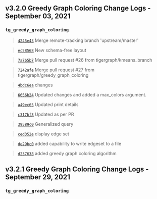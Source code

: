 
## v3.2.0 Greedy Graph Coloring Change Logs - September 03, 2021

### `tg_greedy_graph_coloring`

> [`4245e43`](https://github.com/tigergraph/gsql-graph-algorithms/commit/4245e43a22b913d135841349a2b0754e7ab8968e) Merge remote-tracking branch 'upstream/master'

> [`ec58568`](https://github.com/tigergraph/gsql-graph-algorithms/commit/ec58568cdd7e608bd7af13d6bce2eaf781c9798f) New schema-free layout

> [`7a7b5b7`](https://github.com/tigergraph/gsql-graph-algorithms/commit/7a7b5b7d53003ffd71b28b999ae99af0550d78fd) Merge pull request #26 from tigergraph/kmeans_branch

> [`7242afe`](https://github.com/tigergraph/gsql-graph-algorithms/commit/7242afe895a6e1cbace374f19198240966712292) Merge pull request #27 from tigergraph/greedy_graph_coloring

> [`4bdc6ea`](https://github.com/tigergraph/gsql-graph-algorithms/commit/4bdc6eace0a34730409c67ae4e3168f194337d1b) changes

> [`6656b24`](https://github.com/tigergraph/gsql-graph-algorithms/commit/6656b24eec9258752a69c9077955a8da08855707) Updated changes and added a max_colors argument.

> [`a49ec65`](https://github.com/tigergraph/gsql-graph-algorithms/commit/a49ec6537a4909fea88256e396d876293e5e625d) Updated print details

> [`c317bf3`](https://github.com/tigergraph/gsql-graph-algorithms/commit/c317bf3d75ca1167a244137eb3a038a2ace0337d) Updated as per PR

> [`39589c0`](https://github.com/tigergraph/gsql-graph-algorithms/commit/39589c0b53ff7b144507dfcefce8022f05db74cb) Generalized query

> [`ced352e`](https://github.com/tigergraph/gsql-graph-algorithms/commit/ced352ef6062e795d991fa5645dbf7988a624ac1) display edge set

> [`de29bc0`](https://github.com/tigergraph/gsql-graph-algorithms/commit/de29bc01c907104ede081c98579a3245b6808375) added capability to write edgeset to a file

> [`d237638`](https://github.com/tigergraph/gsql-graph-algorithms/commit/d23763851ca98ed4347d77fc4f2b85d488c57651) added greedy graph coloring algorithm

## v3.2.1 Greedy Graph Coloring Change Logs - September 29, 2021

### `tg_greedy_graph_coloring`
